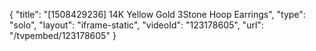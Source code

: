 {
    "title": "[1508429236] 14K Yellow Gold 3Stone Hoop Earrings",
    "type": "solo",
    "layout": "iframe-static",
    "videoId": "123178605",
    "url": "\/tvpembed\/123178605"
}
